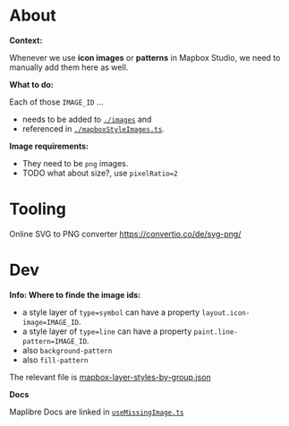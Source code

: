 # About

**Context:**

Whenever we use **icon images** or **patterns** in Mapbox Studio, we need to manually add them here as well.

**What to do:**

Each of those `IMAGE_ID` …

- needs to be added to [`./images`](./images/) and
- referenced in [`./mapboxStyleImages.ts`](./mapboxStyleImages.ts).

**Image requirements:**

- They need to be `png` images.
- TODO what about size?, use `pixelRatio=2`

# Tooling

Online SVG to PNG converter https://convertio.co/de/svg-png/

# Dev

**Info: Where to finde the image ids:**

- a style layer of `type=symbol` can have a property `layout.icon-image=IMAGE_ID`.
- a style layer of `type=line` can have a property `paint.line-pattern=IMAGE_ID`.
- also `background-pattern`
- also `fill-pattern`

The relevant file is [mapbox-layer-styles-by-group.json](../mapboxStyles/mapbox-layer-styles-by-group.json)

**Docs**

Maplibre Docs are linked in [`useMissingImage.ts`](../../../../MapInterface/Map/utils/useMissingImage.ts)

